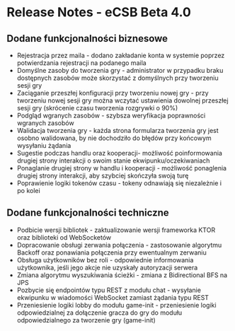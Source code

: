 # Release Notes - eCSB Beta 4.0

## Dodane funkcjonalności biznesowe
- Rejestracja przez maila - dodano zakładanie konta w systemie poprzez potwierdzania rejestracji na podanego maila
- Domyślne zasoby do tworzenia gry - administrator w przypadku braku dostępnych zasobów może skorzystać z domyślnych przy tworzeniu sesji gry
- Zaciąganie przeszłej konfiguracji przy tworzeniu nowej gry - przy tworzeniu nowej sesji gry można wczytać ustawienia dowolnej przeszłej sesji gry (skrócenie czasu tworzenia rozgrywki o 90%)
- Podgląd wgranych zasobów - szybsza weryfikacja poprawności wgranych zasobów 
- Walidacja tworzenia gry - każda strona formularza tworzenia gry jest osobno walidowana, by nie dochodziło do błędów przy końcowym wysyłaniu żądania
- Sugestie podczas handlu oraz kooperacji- możliwość poinformowania drugiej strony interakcji o swoim stanie ekwipunku/oczekiwaniach
- Ponaglanie drugiej strony w handlu i kooperacji - możliwość ponaglenia drugiej strony interakcji, aby szybciej skończyła swoją turę
- Poprawienie logiki tokenów czasu - tokeny odnawiają się niezależnie i po kolei

## Dodane funkcjonalności techniczne
- Podbicie wersji bibliotek - zaktualizowanie wersji frameworka KTOR oraz biblioteki od WebSocketów
- Dopracowanie obsługi zerwania połączenia - zastosowanie algorytmu Backoff oraz ponawiania połączenia przy ewentualnym zerwaniu
- Obsługa użytkowników bez roli - odpowiednie informowania użytkownika, jeśli jego akcje nie uzyskały autoryzacji serwera
- Zmiana algorytmu wyszukiwania ścieżki - zmiana z Bidirectional BFS na JPS
- Pozbycie się endpointów typu REST z modułu chat - wysyłanie ekwipunku w wiadomości WebSocket zamiast żądania typu REST
- Przeniesienie logiki lobby do modułu game-init - przeniesienie logiki odpowiedzialnej za dołączenie gracza do gry do modułu odpowiedzialnego za tworzenie gry (game-init) 
